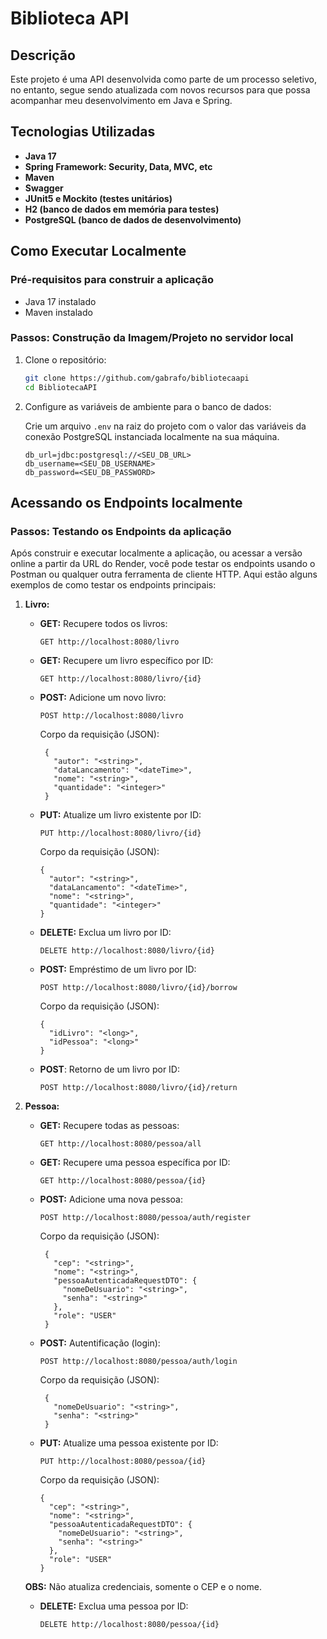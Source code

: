 # Biblioteca API

## Descrição

Este projeto é uma API desenvolvida como parte de um processo seletivo, no entanto, segue sendo atualizada com novos recursos para que possa acompanhar meu desenvolvimento em Java e Spring.

## Tecnologias Utilizadas

- **Java 17**
- **Spring Framework: Security, Data, MVC, etc**
- **Maven**
- **Swagger**
- **JUnit5 e Mockito (testes unitários)**
- **H2 (banco de dados em memória para testes)**
- **PostgreSQL (banco de dados de desenvolvimento)**

## Como Executar Localmente

### Pré-requisitos para construir a aplicação

- Java 17 instalado
- Maven instalado

### Passos: Construção da Imagem/Projeto no servidor local

1. Clone o repositório:

    ```bash
    git clone https://github.com/gabrafo/bibliotecaapi
    cd BibliotecaAPI
    ```

2. Configure as variáveis de ambiente para o banco de dados:

    Crie um arquivo `.env` na raiz do projeto com o valor das variáveis da conexão PostgreSQL instanciada localmente na sua máquina.

    ```env
    db_url=jdbc:postgresql://<SEU_DB_URL>
    db_username=<SEU_DB_USERNAME>
    db_password=<SEU_DB_PASSWORD>
    ```

 ## Acessando os Endpoints localmente

 ### Passos: Testando os Endpoints da aplicação

Após construir e executar localmente a aplicação, ou acessar a versão online a partir da URL do Render, você pode testar os endpoints usando o Postman ou qualquer outra ferramenta de cliente HTTP. Aqui estão alguns exemplos de como testar os endpoints principais:

1. **Livro:**
   - **GET:** Recupere todos os livros:
       ```
       GET http://localhost:8080/livro
       ```

   - **GET:** Recupere um livro específico por ID:
       ```
       GET http://localhost:8080/livro/{id}
       ```
       
    - **POST:** Adicione um novo livro:
        ```
        POST http://localhost:8080/livro
        ```
        
        Corpo da requisição (JSON):
       ```
        {
          "autor": "<string>",
          "dataLancamento": "<dateTime>",
          "nome": "<string>",
          "quantidade": "<integer>"
        }
       ```
    
    - **PUT:** Atualize um livro existente por ID:
        ```
        PUT http://localhost:8080/livro/{id}
        ```
    
        Corpo da requisição (JSON):
        ```
        {
          "autor": "<string>",
          "dataLancamento": "<dateTime>",
          "nome": "<string>",
          "quantidade": "<integer>"
        }
        ```
    
    - **DELETE:** Exclua um livro por ID:
        ```
        DELETE http://localhost:8080/livro/{id}
        ```
    
    - **POST:** Empréstimo de um livro por ID:
        ```
        POST http://localhost:8080/livro/{id}/borrow
        ```
    
        Corpo da requisição (JSON):
        ```
        {
          "idLivro": "<long>",
          "idPessoa": "<long>"
        }
        ```
    
    - **POST**: Retorno de um livro por ID:
        ```
        POST http://localhost:8080/livro/{id}/return
        ```

2. **Pessoa:**
   - **GET:** Recupere todas as pessoas:
       ```
       GET http://localhost:8080/pessoa/all
       ```

   - **GET:** Recupere uma pessoa específica por ID:
       ```
       GET http://localhost:8080/pessoa/{id}
       ```

   - **POST:** Adicione uma nova pessoa:
       ```
       POST http://localhost:8080/pessoa/auth/register
       ```

       Corpo da requisição (JSON):
       ```
        {
          "cep": "<string>",
          "nome": "<string>",
          "pessoaAutenticadaRequestDTO": {
            "nomeDeUsuario": "<string>",
            "senha": "<string>"
          },
          "role": "USER"
        }
       ```

   - **POST:** Autentificação (login):
       ```
       POST http://localhost:8080/pessoa/auth/login
       ```

       Corpo da requisição (JSON):
       ```
        {
          "nomeDeUsuario": "<string>",
          "senha": "<string>"
        }
       ```
           
    - **PUT:** Atualize uma pessoa existente por ID:
        ```
        PUT http://localhost:8080/pessoa/{id}
        ```
    
        Corpo da requisição (JSON):
        ```
        {
          "cep": "<string>",
          "nome": "<string>",
          "pessoaAutenticadaRequestDTO": {
            "nomeDeUsuario": "<string>",
            "senha": "<string>"
          },
          "role": "USER"
        }
        ```
    **OBS:** Não atualiza credenciais, somente o CEP e o nome.

   - **DELETE:** Exclua uma pessoa por ID:
       ```
       DELETE http://localhost:8080/pessoa/{id}
       ```

